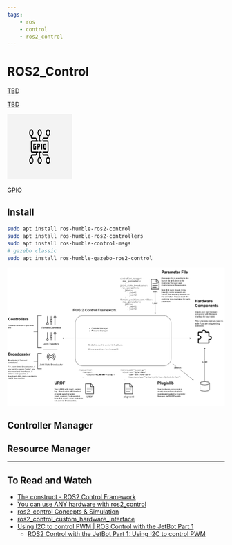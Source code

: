 ```yaml
---
tags:
    - ros
    - control
    - ros2_control
---
```


# ROS2_Control

<div class="grid-container">
    <div class="grid-item">
            <a href="navigation_and_localization">
                <p>TBD</p>
            </a>
        </div>
        <div class="grid-item">
             <a href="perception">
                <p>TBD</p>
            </a>
        </div>
    <div class="grid-item">
          <a href="gpio">
                <img src="images/gpio.png"  width="150" height="150">
                <p>GPIO</p>
            </a>
    </div>
</div>

## Install

```bash
sudo apt install ros-humble-ros2-control
sudo apt install ros-humble-ros2-controllers
sudo apt install ros-humble-control-msgs
# gazebo classic 
sudo apt install ros-humble-gazebo-ros2-control
```


![alt text](images/ros2_control.png)

## Controller Manager

## Resource Manager



---

## To Read and Watch
- [The construct - ROS2 Control Framework ](https://app.theconstruct.ai/Course/102)
- [You can use ANY hardware with ros2_control ](https://youtu.be/J02jEKawE5U)
- [ros2_control Concepts & Simulation](https://articulatedrobotics.xyz/tutorials/mobile-robot/applications/ros2_control-concepts/)
- [ros2_control_custom_hardware_interface](https://github.com/masum919/ros2_control_custom_hardware_interface/tree/main)
- [Using I2C to control PWM | ROS Control with the JetBot Part 1 ](https://youtu.be/MdHeETllDN8)
    - [ROS2 Control with the JetBot Part 1: Using I2C to control PWM](https://mikelikesrobots.github.io/blog/jetbot-motors-pt1)